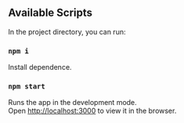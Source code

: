 ## Available Scripts

In the project directory, you can run:

### `npm i`

Install dependence.

### `npm start`

Runs the app in the development mode.\
Open [http://localhost:3000](http://localhost:3000) to view it in the browser.
